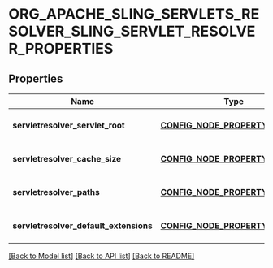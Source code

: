 # ORG_APACHE_SLING_SERVLETS_RESOLVER_SLING_SERVLET_RESOLVER_PROPERTIES

## Properties
Name | Type | Description | Notes
------------ | ------------- | ------------- | -------------
**servletresolver_servlet_root** | [**CONFIG_NODE_PROPERTY_STRING**](configNodePropertyString.md) |  | [optional] [default to null]
**servletresolver_cache_size** | [**CONFIG_NODE_PROPERTY_INTEGER**](configNodePropertyInteger.md) |  | [optional] [default to null]
**servletresolver_paths** | [**CONFIG_NODE_PROPERTY_ARRAY**](configNodePropertyArray.md) |  | [optional] [default to null]
**servletresolver_default_extensions** | [**CONFIG_NODE_PROPERTY_ARRAY**](configNodePropertyArray.md) |  | [optional] [default to null]

[[Back to Model list]](../README.md#documentation-for-models) [[Back to API list]](../README.md#documentation-for-api-endpoints) [[Back to README]](../README.md)


